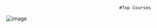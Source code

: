                                                #Top Courses
                                
![image](https://github.com/user-attachments/assets/a1696d2a-4022-41c0-8109-ac58ce82bb08)
